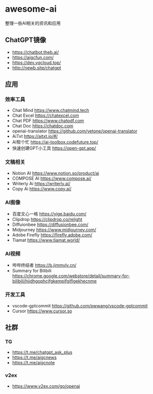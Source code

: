 # awesome-ai
整理一些AI相关的资讯和应用

## ChatGPT镜像
- https://chatbot.theb.ai/
- https://aigcfun.com/
- https://dev.yqcloud.top/
- http://newb.site/chatgpt

## 应用


### 效率工具

- Chat Mind https://www.chatmind.tech
- Chat Excel https://chatexcel.com
- Chat PDF https://www.chatpdf.com
- Chat Doc https://chatdoc.com
- openai-translator  https://github.com/yetone/openai-translator
- AiTxt https://aitxt.io/#/
- AI帮个忙 https://ai-toolbox.codefuture.top/
- 快速创建GPT小工具  https://open-gpt.app/

### 文稿相关

- Notion AI https://www.notion.so/product/ai
- COMPOSE AI https://www.compose.ai/
- Writerly Ai https://writerly.ai/
- Copy Ai https://www.copy.ai/

### AI图像

- 百度文心一格 https://yige.baidu.com/
- Clipdrop https://clipdrop.co/relight
- Diffuionbee https://diffusionbee.com/
- Midjourney https://www.midjourney.com/
- Adobe Firefly https://firefly.adobe.com/
- Tiamat https://www.tiamat.world/

### AI视频
- 哔哔终结者 https://b.jimmylv.cn/
- Summary for Bilibili  https://chrome.google.com/webstore/detail/summary-for-bilibili/hjjdhgophcjfgkempifgiflgekhecnme

### 开发工具
- vscode-gptcommit https://github.com/pwwang/vscode-gptcommit
- Cursor https://www.cursor.so


## 社群

### TG
- https://t.me/chatgpt_ask_plus
- https://t.me/aigcnews
- https://t.me/aigcnote

### v2ex
- https://www.v2ex.com/go/openai


